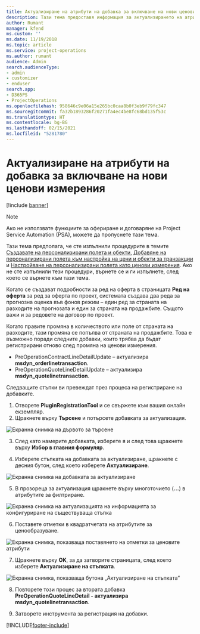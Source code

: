 ```yaml
---
title: Актуализиране на атрибути на добавка за включване на нови ценови измерения
description: Тази тема предоставя информация за актуализирането на атрибутите на добавката за ценови измерения.
author: Rumant
manager: kfend
ms.custom: ''
ms.date: 11/19/2018
ms.topic: article
ms.service: project-operations
ms.author: rumant
audience: Admin
search.audienceType:
- admin
- customizer
- enduser
search.app:
- D365PS
- ProjectOperations
ms.openlocfilehash: 958646c9e06a15e265bc0caa8b0f3eb9f79fc347
ms.sourcegitcommit: fa32b1893286f20271fa4ec4be8fc68bd135f53c
ms.translationtype: HT
ms.contentlocale: bg-BG
ms.lasthandoff: 02/15/2021
ms.locfileid: "5281780"
---
```

# <a name="update-plug-in-attributes-to-include-new-pricing-dimensions"></a>Актуализиране на атрибути на добавка за включване на нови ценови измерения

[!include [banner](../includes/psa-now-project-operations.md)]

> [!NOTE]
> Ако не използвате функциите за офериране и договаряне на Project Service Automation (PSA), можете да пропуснете тази тема.

Тази тема предполага, че сте изпълнили процедурите в темите [Създавате на персонализирани полета и обекти](create-custom-fields-entities.md), [Добавяне на персонализирани полета към настройка на цени и обекти за транзакции](field-references.md) и [Настройване на персонализирани полета като ценови измерения](set-up-pricing-dimensions.md). Ако не сте изпълнили тези процедури, върнете се и ги изпълнете, след което се върнете към тази тема.

Когато се създават подробности за ред на оферта в страницата **Ред на оферта** за ред за оферта по проект, системата създава два реда за прогнозна оценка във фонов режим – един ред за страната на разходите на прогнозата и един за страната на продажбите. Същото важи и за редовете на договор по проект.

Когато правите промяна в количеството или поле от страната на разходите, тази промяна се попълва от страната на продажбите. Това е възможно поради следните добавки, които трябва да бъдат регистрирани отново след промяна на ценови измерения.

- PreOperationContractLineDetailUpdate – актуализира **msdyn_orderlinetransaction**.
- PreOperationQuoteLineDetailUpdate – актуализира **msdyn_quotelinetransaction**.

Следващите стъпки ви превеждат през процеса на регистриране на добавките.

1. Отворете **PluginRegistrationTool** и се свържете към вашия онлайн екземпляр.
2. Щракнете върху **Търсене** и потърсете добавката за актуализация.

 ![Екранна снимка на дървото за търсене](media/PRT-1.png)

3. След като намерите добавката, изберете я и след това щракнете върху **Избор в главния формуляр**.

4. Изберете стъпката на добавката за актуализиране, щракнете с десния бутон, след което изберете **Актуализиране**.

 ![Екранна снимка на добавката за актуализиране](media/PRT-2.png)
 
5. В прозореца за актуализация щракнете върху многоточието (**...**) в атрибутите за филтриране.

 ![Екранна снимка на актуализацията на информацията за конфигуриране на съществуваща стъпка](media/PRT-3.png)
 
6. Поставете отметки в квадратчетата на атрибутите за ценообразуване.

 ![Екранна снимка, показваща поставянето на отметки за ценовите атрибути](media/PRT-4.png)

7. Щракнете върху **OK**, за да затворите страницата, след което изберете **Актуализиране на стъпката**.

 ![Екранна снимка, показваща бутона „Актуализиране на стъпката“](media/PRT-5.png)
 
8. Повторете този процес за втората добавка **PreOperationQuoteLineDetail - актуализира msdyn_quotelinetransaction**.

9. Затворете инструмента за регистрация на добавки.



[!INCLUDE[footer-include](../includes/footer-banner.md)]